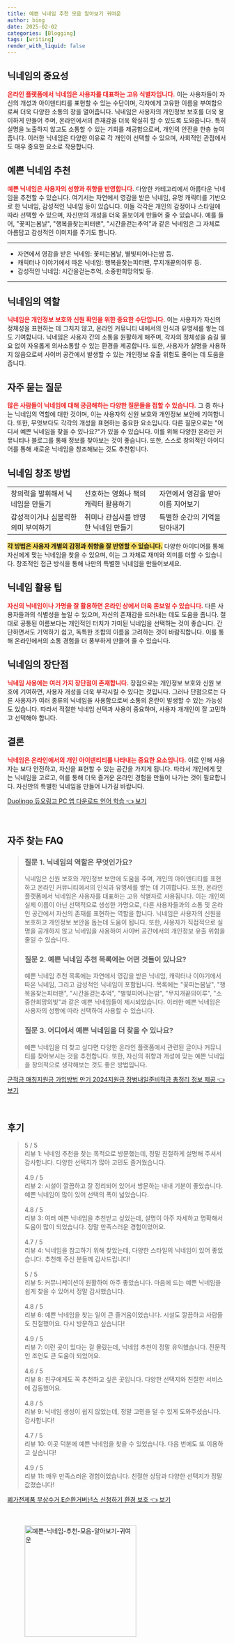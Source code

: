 ```yaml
---
title: 예쁜 닉네임 추천 모음 알아보기 귀여운
author: bing
date: 2025-02-02
categories: [Blogging]
tags: [writing]
render_with_liquid: false
---
```



<h2 id='닉네임의 중요성'>닉네임의 중요성</h2>

<p><b><span style="color: #ee2323;">온라인 플랫폼에서 닉네임은 사용자를 대표하는 고유 식별자입니다.</span></b> 이는 사용자들이 자신의 개성과 아이덴티티를 표현할 수 있는 수단이며, 각자에게 고유한 이름을 부여함으로써 더욱 다양한 소통의 장을 열어줍니다. 닉네임은 사용자의 개인정보 보호를 더욱 용이하게 만들어 주며, 온라인에서의 존재감을 더욱 확실히 할 수 있도록 도와줍니다. 특히 실명을 노출하지 않고도 소통할 수 있는 기회를 제공함으로써, 개인의 안전을 한층 높여줍니다. 이러한 닉네임은 다양한 이유로 각 개인이 선택할 수 있으며, 사회적인 관점에서도 매우 중요한 요소로 작용합니다.</p>

<h2 id='예쁜 닉네임 추천'>예쁜 닉네임 추천</h2>

<p><b><span style="color: #ee2323;">예쁜 닉네임은 사용자의 성향과 취향을 반영합니다.</span></b> 다양한 카테고리에서 아름다운 닉네임을 추천할 수 있습니다. 여기서는 자연에서 영감을 받은 닉네임, 유명 캐릭터를 기반으로 한 닉네임, 감성적인 닉네임 등이 있습니다. 이들 각각은 개인의 감정이나 스타일에 따라 선택할 수 있으며, 자신만의 개성을 더욱 돋보이게 만들어 줄 수 있습니다. 예를 들어, "꽃피는봄날", "행복을찾는피터팬", "시간을걷는추억"과 같은 닉네임은 그 자체로 아름답고 감성적인 이미지를 주기도 합니다.</p>

<hr />

<ul>
    <li>자연에서 영감을 받은 닉네임: 꽃피는봄날, 별빛피어나는밤 등.</li>
    <li>캐릭터나 이야기에서 따온 닉네임: 행복을찾는피터팬, 무지개끝의이루 등.</li>
    <li>감성적인 닉네임: 시간을걷는추억, 소중한희망의빛 등.</li>
</ul>

<hr />

<h2 id='닉네임의 역할'>닉네임의 역할</h2>

<p><b><span style="color: #ee2323;">닉네임은 개인정보 보호와 신원 확인을 위한 중요한 수단입니다.</span></b> 이는 사용자가 자신의 정체성을 표현하는 데 그치지 않고, 온라인 커뮤니티 내에서의 인식과 유명세를 쌓는 데도 기여합니다. 닉네임은 사용자 간의 소통을 원활하게 해주며, 각자의 정체성을 숨길 필요 없이 자유롭게 의사소통할 수 있는 환경을 제공합니다. 또한, 사용자가 실명을 사용하지 않음으로써 사이버 공간에서 발생할 수 있는 개인정보 유출 위험도 줄이는 데 도움을 줍니다.</p>

<h2 id='자주 묻는 질문'>자주 묻는 질문</h2>

<p><b><span style="color: #ee2323;">많은 사람들이 닉네임에 대해 궁금해하는 다양한 질문들을 접할 수 있습니다.</span></b> 그 중 하나는 닉네임의 역할에 대한 것이며, 이는 사용자의 신원 보호와 개인정보 보안에 기여합니다. 또한, 무엇보다도 각각의 개성을 표현하는 중요한 요소입니다. 다른 질문으로는 "어디서 예쁜 닉네임을 찾을 수 있나요?"가 있을 수 있습니다. 이를 위해 다양한 온라인 커뮤니티나 블로그를 통해 정보를 찾아보는 것이 좋습니다. 또한, 스스로 창의적인 아이디어를 통해 새로운 닉네임을 창조해보는 것도 추천합니다.</p>

<h2 id='닉네임 창조 방법'>닉네임 창조 방법</h2>

<table>
    <tr>
        <td>창의력을 발휘해서 닉네임을 만들기</td>
        <td>선호하는 영화나 책의 캐릭터 활용하기</td>
        <td>자연에서 영감을 받아 이름 지어보기</td>
    </tr>
    <tr>
        <td>감성적이거나 심볼릭한 의미 부여하기</td>
        <td>취미나 관심사를 반영한 닉네임 만들기</td>
        <td>특별한 순간의 기억을 담아내기</td>
    </tr>
</table>

<p><b><span style="background-color: #ffe066;">각 방법은 사용자 개별의 감정과 취향을 잘 반영할 수 있습니다.</span></b> 다양한 아이디어를 통해 자신에게 맞는 닉네임을 찾을 수 있으며, 이는 그 자체로 재미와 의미를 더할 수 있습니다. 창조적인 접근 방식을 통해 나만의 특별한 닉네임을 만들어보세요.</p>

<h2 id='닉네임 활용 팁'>닉네임 활용 팁</h2>

<p><b><span style="color: #ee2323;">자신의 닉네임이나 가명을 잘 활용하면 온라인 상에서 더욱 돋보일 수 있습니다.</span></b> 다른 사용자들과의 식별성을 높일 수 있으며, 자신의 존재감을 드러내는 데도 도움을 줍니다. 절대로 공통된 이름보다는 개인적인 터치가 가미된 닉네임을 선택하는 것이 좋습니다. 간단하면서도 기억하기 쉽고, 독특한 조합의 이름을 고려하는 것이 바람직합니다. 이를 통해 온라인에서의 소통 경험을 더 풍부하게 만들어 줄 수 있습니다.</p>

<h2 id='닉네임의 장단점'>닉네임의 장단점</h2>

<p><b><span style="color: #ee2323;">닉네임 사용에는 여러 가지 장단점이 존재합니다.</span></b> 장점으로는 개인정보 보호와 신원 보호에 기여하면, 사용자 개성을 더욱 부각시킬 수 있다는 것입니다. 그러나 단점으로는 다른 사용자가 여러 종류의 닉네임을 사용함으로써 소통의 혼란이 발생할 수 있는 가능성도 있습니다. 따라서 적절한 닉네임 선택과 사용이 중요하며, 사용자 개개인이 잘 고민하고 선택해야 합니다.</p>

<h2 id='결론'>결론</h2>

<p><b><span style="color: #ee2323;">닉네임은 온라인에서의 개인 아이덴티티를 나타내는 중요한 요소입니다.</span></b> 이로 인해 사용자는 보다 안전하고, 자신을 표현할 수 있는 공간을 가지게 됩니다. 따라서 개인에게 맞는 닉네임을 고르고, 이를 통해 더욱 즐거운 온라인 경험을 만들어 나가는 것이 필요합니다. 자신만의 특별한 닉네임을 만들어 나가길 바랍니다.</p>


<p><a class="click-button" title="Duolingo 듀오링고 PC 앱 다운로드 언어 학습" href="https://blackassets.github.io/posts/Duolingo-%EB%93%80%EC%98%A4%EB%A7%81%EA%B3%A0-PC-%EC%95%B1-%EB%8B%A4%EC%9A%B4%EB%A1%9C%EB%93%9C-%EC%96%B8%EC%96%B4-%ED%95%99%EC%8A%B5/" rel="dofollow">Duolingo 듀오링고 PC 앱 다운로드 언어 학습 👈 보기</a></p><br>
<h2 id='자주_찾는_FAQ'>자주 찾는 FAQ</h2>
<div itemscope="" itemtype="https://schema.org/FAQPage">
<blockquote>
<div itemscope="" itemprop="mainEntity" itemtype="https://schema.org/Question">
<h3 itemprop="name">질문 1. 닉네임의 역할은 무엇인가요?</h3>
<div itemscope="" itemprop="acceptedAnswer" itemtype="https://schema.org/Answer">
<span itemprop="text">
<p>닉네임은 신원 보호와 개인정보 보안에 도움을 주며, 개인의 아이덴티티를 표현하고 온라인 커뮤니티에서의 인식과 유명세를 쌓는 데 기여합니다. 또한, 온라인 플랫폼에서 닉네임은 사용자를 대표하는 고유 식별자로 사용됩니다. 이는 개인의 실제 이름이 아닌 선택적으로 생성한 가명으로, 다른 사용자들과의 소통 및 온라인 공간에서 자신의 존재를 표현하는 역할을 합니다. 닉네임은 사용자의 신원을 보호하고 개인정보 보안을 돕는데 도움이 됩니다. 또한, 사용자가 직접적으로 실명을 공개하지 않고 닉네임을 사용하여 사이버 공간에서의 개인정보 유출 위험을 줄일 수 있습니다.</p>
</span>
</div>
</div>

<div itemscope="" itemprop="mainEntity" itemtype="https://schema.org/Question">
<h3 itemprop="name">질문 2. 예쁜 닉네임 추천 목록에는 어떤 것들이 있나요?</h3>
<div itemscope="" itemprop="acceptedAnswer" itemtype="https://schema.org/Answer">
<span itemprop="text">
<p>예쁜 닉네임 추천 목록에는 자연에서 영감을 받은 닉네임, 캐릭터나 이야기에서 따온 닉네임, 그리고 감성적인 닉네임이 포함됩니다. 목록에는 "꽃피는봄날", "행복을찾는피터팬", "시간을걷는추억", "별빛피어나는밤", "무지개끝의이루", "소중한희망의빛"과 같은 예쁜 닉네임들이 제시되었습니다. 이러한 예쁜 닉네임은 사용자의 성향에 따라 선택하여 사용할 수 있습니다.</p>
</span>
</div>
</div>

<div itemscope="" itemprop="mainEntity" itemtype="https://schema.org/Question">
<h3 itemprop="name">질문 3. 어디에서 예쁜 닉네임을 더 찾을 수 있나요?</h3>
<div itemscope="" itemprop="acceptedAnswer" itemtype="https://schema.org/Answer">
<span itemprop="text">
<p>예쁜 닉네임을 더 찾고 싶다면 다양한 온라인 플랫폼에서 관련된 글이나 커뮤니티를 찾아보시는 것을 추천합니다. 또한, 자신의 취향과 개성에 맞는 예쁜 닉네임을 창의적으로 생각해보는 것도 좋은 방법입니다.</p>
</span>
</div>
</div>
</blockquote>
</div>
<p><a class="click-button" title="군적금 매칭지원금 가입방법 만기 2024지원금 장병내일준비적금 총정리 정보 제공" href="https://blackassets.github.io/posts/%EA%B5%B0%EC%A0%81%EA%B8%88-%EB%A7%A4%EC%B9%AD%EC%A7%80%EC%9B%90%EA%B8%88-%EA%B0%80%EC%9E%85%EB%B0%A9%EB%B2%95-%EB%A7%8C%EA%B8%B0-2024%EC%A7%80%EC%9B%90%EA%B8%88-%EC%9E%A5%EB%B3%91%EB%82%B4%EC%9D%BC%EC%A4%80%EB%B9%84%EC%A0%81%EA%B8%88-%EC%B4%9D%EC%A0%95%EB%A6%AC-%EC%A0%95%EB%B3%B4-%EC%A0%9C%EA%B3%B5/" rel="dofollow">군적금 매칭지원금 가입방법 만기 2024지원금 장병내일준비적금 총정리 정보 제공 👈 보기</a></p><br>
<h2 id='후기'>후기</h2>
<div itemscope itemtype="https://schema.org/Product">
  <blockquote>
  <div itemprop="review" itemscope itemtype="https://schema.org/Review">
      <div itemprop="reviewRating" itemscope itemtype="https://schema.org/Rating"> <span itemprop="ratingValue">5</span> / <span itemprop="bestRating">5</span> </div>
      <span itemprop="reviewBody">리뷰 1: 닉네임 추천을 찾는 목적으로 방문했는데, 정말 친절하게 설명해 주셔서 감사합니다. 다양한 선택지가 많아 고민도 즐거웠습니다.</span>
  </div>
  <br>
  <div itemprop="review" itemscope itemtype="https://schema.org/Review">
      <div itemprop="reviewRating" itemscope itemtype="https://schema.org/Rating"> <span itemprop="ratingValue">4.9</span> / <span itemprop="bestRating">5</span> </div>
      <span itemprop="reviewBody">리뷰 2: 시설이 깔끔하고 잘 정리되어 있어서 방문하는 내내 기분이 좋았습니다. 예쁜 닉네임이 많이 있어 선택의 폭이 넓었습니다.</span>
  </div>
  <br>
  <div itemprop="review" itemscope itemtype="https://schema.org/Review">
      <div itemprop="reviewRating" itemscope itemtype="https://schema.org/Rating"> <span itemprop="ratingValue">4.8</span> / <span itemprop="bestRating">5</span> </div>
      <span itemprop="reviewBody">리뷰 3: 여러 예쁜 닉네임을 추천받고 싶었는데, 설명이 아주 자세하고 명확해서 도움이 많이 되었습니다. 정말 만족스러운 경험이었어요.</span>
  </div>
  <br>
  <div itemprop="review" itemscope itemtype="https://schema.org/Review">
      <div itemprop="reviewRating" itemscope itemtype="https://schema.org/Rating"> <span itemprop="ratingValue">4.7</span> / <span itemprop="bestRating">5</span> </div>
      <span itemprop="reviewBody">리뷰 4: 닉네임을 참고하기 위해 찾았는데, 다양한 스타일의 닉네임이 있어 좋았습니다. 추천해 주신 분들께 감사드립니다!</span>
  </div>
  <br>
  <div itemprop="review" itemscope itemtype="https://schema.org/Review">
      <div itemprop="reviewRating" itemscope itemtype="https://schema.org/Rating"> <span itemprop="ratingValue">5</span> / <span itemprop="bestRating">5</span> </div>
      <span itemprop="reviewBody">리뷰 5: 커뮤니케이션이 원활하여 아주 좋았습니다. 마음에 드는 예쁜 닉네임을 쉽게 찾을 수 있어서 정말 감사했습니다.</span>
  </div>
  <br>
  <div itemprop="review" itemscope itemtype="https://schema.org/Review">
      <div itemprop="reviewRating" itemscope itemtype="https://schema.org/Rating"> <span itemprop="ratingValue">4.8</span> / <span itemprop="bestRating">5</span> </div>
      <span itemprop="reviewBody">리뷰 6: 예쁜 닉네임을 찾는 일이 큰 즐거움이었습니다. 시설도 깔끔하고 사람들도 친절했어요. 다시 방문하고 싶습니다!</span>
  </div>
  <br>
  <div itemprop="review" itemscope itemtype="https://schema.org/Review">
      <div itemprop="reviewRating" itemscope itemtype="https://schema.org/Rating"> <span itemprop="ratingValue">4.9</span> / <span itemprop="bestRating">5</span> </div>
      <span itemprop="reviewBody">리뷰 7: 이런 곳이 있다는 걸 몰랐는데, 닉네임 추천이 정말 유익했습니다. 전문적인 조언도 큰 도움이 되었어요.</span>
  </div>
  <br>
  <div itemprop="review" itemscope itemtype="https://schema.org/Review">
      <div itemprop="reviewRating" itemscope itemtype="https://schema.org/Rating"> <span itemprop="ratingValue">4.6</span> / <span itemprop="bestRating">5</span> </div>
      <span itemprop="reviewBody">리뷰 8: 친구에게도 꼭 추천하고 싶은 곳입니다. 다양한 선택지와 친절한 서비스에 감동했어요.</span>
  </div>
  <br>
  <div itemprop="review" itemscope itemtype="https://schema.org/Review">
      <div itemprop="reviewRating" itemscope itemtype="https://schema.org/Rating"> <span itemprop="ratingValue">4.8</span> / <span itemprop="bestRating">5</span> </div>
      <span itemprop="reviewBody">리뷰 9: 닉네임 생성이 쉽지 않았는데, 정말 고민을 덜 수 있게 도와주셨습니다. 감사합니다!</span>
  </div>
  <br>
  <div itemprop="review" itemscope itemtype="https://schema.org/Review">
      <div itemprop="reviewRating" itemscope itemtype="https://schema.org/Rating"> <span itemprop="ratingValue">4.7</span> / <span itemprop="bestRating">5</span> </div>
      <span itemprop="reviewBody">리뷰 10: 이곳 덕분에 예쁜 닉네임을 찾을 수 있었습니다. 다음 번에도 또 이용하고 싶습니다!</span>
  </div>
  <br>
  <div itemprop="review" itemscope itemtype="https://schema.org/Review">
      <div itemprop="reviewRating" itemscope itemtype="https://schema.org/Rating"> <span itemprop="ratingValue">4.9</span> / <span itemprop="bestRating">5</span> </div>
      <span itemprop="reviewBody">리뷰 11: 매우 만족스러운 경험이었습니다. 친절한 상담과 다양한 선택지가 정말 값졌습니다!</span>
  </div>
  </blockquote>
</div>
<p><a class="click-button" title="폐가전제품 무상수거 E순환거버넌스 신청하기 환경 보호" href="https://blackassets.github.io/posts/%ED%8F%90%EA%B0%80%EC%A0%84%EC%A0%9C%ED%92%88-%EB%AC%B4%EC%83%81%EC%88%98%EA%B1%B0-E%EC%88%9C%ED%99%98%EA%B1%B0%EB%B2%84%EB%84%8C%EC%8A%A4-%EC%8B%A0%EC%B2%AD%ED%95%98%EA%B8%B0-%ED%99%98%EA%B2%BD-%EB%B3%B4%ED%98%B8/" rel="dofollow">폐가전제품 무상수거 E순환거버넌스 신청하기 환경 보호 👈 보기</a></p><br>
<figure class="image"><img src="https://blackassets.github.io/assets/img/thumbnail/예쁜-닉네임-추천-모음-알아보기-귀여운.webp" alt="예쁜-닉네임-추천-모음-알아보기-귀여운" width="256" height="256"></figure>